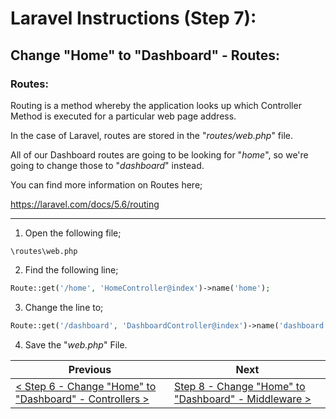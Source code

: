 # Laravel Instructions (Step 7):

## Change "Home" to "Dashboard" - Routes:

### Routes:

Routing is a method whereby the application looks up which Controller Method is executed for a particular web page address.

In the case of Laravel, routes are stored in the "_routes/web.php_" file.

All of our Dashboard routes are going to be looking for "_home_", so we're going to change those to "_dashboard_" instead.

You can find more information on Routes here;

https://laravel.com/docs/5.6/routing

---

1. Open the following file;

```
\routes\web.php
```

2. Find the following line;

```PHP
Route::get('/home', 'HomeController@index')->name('home');
```

3. Change the line to;

```PHP
Route::get('/dashboard', 'DashboardController@index')->name('dashboard');
```

4. Save the "_web.php_" File.

| Previous | Next |
| -------- | ---- |
| [< Step 6 - Change "Home" to "Dashboard" - Controllers >](laravel-6.md) | [Step 8 - Change "Home" to "Dashboard" - Middleware >](laravel-8.md) |